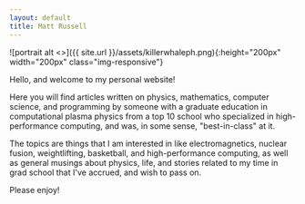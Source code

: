 ```yaml
---
layout: default
title: Matt Russell
---
```

![portrait alt <>]({{ site.url }}/assets/killerwhaleph.png){:height="200px" width="200px" class="img-responsive"}

Hello, and welcome to my personal website!

Here you will find articles written on physics, mathematics, computer science, and programming by someone with a graduate education in computational plasma physics from a top 10 school who specialized in high-performance computing, and was, in some sense, "best-in-class" at it. 

The topics are things that I am interested in like electromagnetics, nuclear fusion, weightlifting, basketball, and high-performance computing, as well as general musings about physics, life, and stories related to my time in grad school that I've accrued, and wish to pass on. 

Please enjoy!  